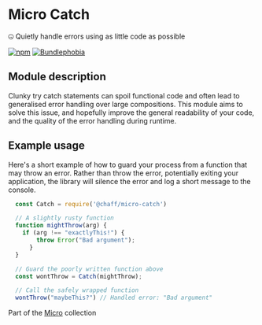 # Micro Catch

🤐 Quietly handle errors using as little code as possible

[![npm](https://img.shields.io/npm/v/@chaff/micro-catch.svg?style=flat-square)](https://www.npmjs.com/package/@chaff/micro-catch)
[![Bundlephobia](https://img.shields.io/bundlephobia/min/@chaff/micro-catch.svg?style=flat-square)](https://bundlephobia.com/result?p=@chaff/micro-catch)

## Module description

Clunky try catch statements can spoil functional code and often lead to generalised error handling over large compositions. This module aims to solve this issue, and hopefully improve the general readability of your code, and the quality of the error handling during runtime.

## Example usage

Here's a short example of how to guard your process from a function that may throw an error. Rather than throw the error, potentially exiting your application, the library will silence the error and log a short message to the console.

```javascript
  const Catch = require('@chaff/micro-catch')

  // A slightly rusty function
  function mightThrow(arg) {
    if (arg !== "exactlyThis!") {
	    throw Error("Bad argument");
	  }
  }

  // Guard the poorly written function above
  const wontThrow = Catch(mightThrow);

  // Call the safely wrapped function
  wontThrow("maybeThis?") // Handled error: "Bad argument"
```

Part of the [Micro](https://github.com/Chaffity/micro) collection
